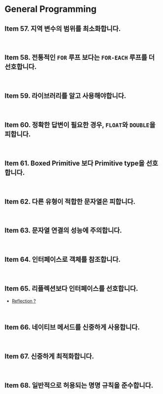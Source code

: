 # General Programming

## Item 57. 지역 변수의 범위를 최소화합니다.

<br/>

## Item 58. 전통적인 `FOR` 루프 보다는 `FOR-EACH` 루프를 더 선호합니다.

<br/>

## Item 59. 라이브러리를 알고 사용해야합니다.

<br/>

## Item 60. 정확한 답변이 필요한 경우, `FLOAT`와 `DOUBLE`을 피합니다.

<br/>

## Item 61. Boxed Primitive 보다 Primitive type을 선호합니다.

<br/>

## Item 62. 다른 유형이 적합한 문자열은 피합니다.

<br/>

## Item 63. 문자열 연결의 성능에 주의합니다.

<br/>

## Item 64. 인터페이스로 객체를 참조합니다.

<br/>

## Item 65. 리플렉션보다 인터페이스를 선호합니다.

- [Reflection ?](https://velog.io/@ptm0304/Java-%EC%9E%90%EB%B0%94-%EB%A6%AC%ED%94%8C%EB%A0%89%EC%85%98)

<br/>

## Item 66. 네이티브 메서드를 신중하게 사용합니다.

<br/>

## Item 67. 신중하게 최적화합니다.

<br/>

## Item 68. 일반적으로 허용되는 명명 규칙을 준수합니다.
